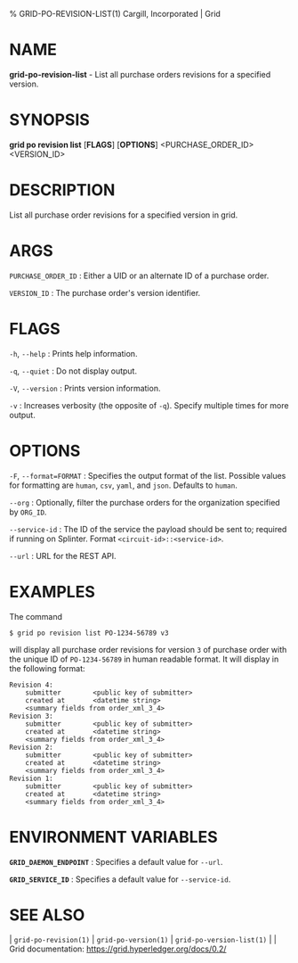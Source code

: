 % GRID-PO-REVISION-LIST(1) Cargill, Incorporated | Grid
<!--
  Copyright 2021 Cargill Incorporated
  Licensed under Creative Commons Attribution 4.0 International License
  https://creativecommons.org/licenses/by/4.0/
-->

NAME
====

**grid-po-revision-list** - List all purchase orders revisions for a specified version.

SYNOPSIS
========

**grid po revision list** \[**FLAGS**\] \[**OPTIONS**\] <PURCHASE_ORDER_ID> <VERSION_ID>

DESCRIPTION
===========

List all purchase order revisions for a specified version in grid.

ARGS
====

`PURCHASE_ORDER_ID`
: Either a UID or an alternate ID of a purchase order.

`VERSION_ID`
: The purchase order's version identifier.

FLAGS
=====

`-h`, `--help`
: Prints help information.

`-q`, `--quiet`
: Do not display output.

`-V`, `--version`
: Prints version information.

`-v`
: Increases verbosity (the opposite of `-q`). Specify multiple times for more
  output.

OPTIONS
=======

`-F`, `--format=FORMAT`
: Specifies the output format of the list. Possible values for formatting are
  `human`, `csv`, `yaml`, and `json`. Defaults to `human`.

`--org`
: Optionally, filter the purchase orders for the organization specified by
  `ORG_ID`.

`--service-id`
: The ID of the service the payload should be sent to; required if running on
  Splinter. Format `<circuit-id>::<service-id>`.

  `--url`
: URL for the REST API.

EXAMPLES
========

The command
```
$ grid po revision list PO-1234-56789 v3
```

will display all purchase order revisions for version `3` of
purchase order with the unique ID of `PO-1234-56789` in human
readable format. It will display in the following format:
```
Revision 4:
    submitter        <public key of submitter>
    created at       <datetime string>
    <summary fields from order_xml_3_4>
Revision 3:
    submitter        <public key of submitter>
    created at       <datetime string>
    <summary fields from order_xml_3_4>
Revision 2:
    submitter        <public key of submitter>
    created at       <datetime string>
    <summary fields from order_xml_3_4>
Revision 1:
    submitter        <public key of submitter>
    created at       <datetime string>
    <summary fields from order_xml_3_4>
```

ENVIRONMENT VARIABLES
=====================

**`GRID_DAEMON_ENDPOINT`**
: Specifies a default value for `--url`.

**`GRID_SERVICE_ID`**
: Specifies a default value for `--service-id`.

SEE ALSO
========
| `grid-po-revision(1)`
| `grid-po-version(1)`
| `grid-po-version-list(1)`
|
| Grid documentation: https://grid.hyperledger.org/docs/0.2/
